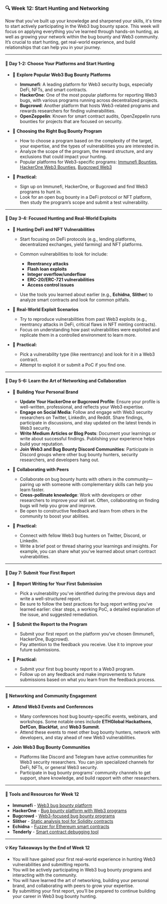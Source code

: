 ### **🔍 Week 12: Start Hunting and Networking**

Now that you've built up your knowledge and sharpened your skills, it's time to start actively participating in the Web3 bug bounty space. This week will focus on applying everything you've learned through hands-on hunting, as well as growing your network within the bug bounty and Web3 community. It’s crucial to start hunting, get real-world experience, and build relationships that can help you in your journey.

---

#### **📝 Day 1-2: Choose Your Platforms and Start Hunting**

* 📌 **Explore Popular Web3 Bug Bounty Platforms**

  * **Immunefi**: A leading platform for Web3 security bugs, especially DeFi, NFTs, and smart contracts.
  * **HackerOne**: One of the most popular platforms for reporting Web3 bugs, with various programs running across decentralized projects.
  * **Bugcrowd**: Another platform that hosts Web3-related programs and rewards researchers for finding vulnerabilities.
  * **OpenZeppelin**: Known for smart contract audits, OpenZeppelin runs bounties for projects that are focused on security.
* 📌 **Choosing the Right Bug Bounty Program**

  * How to choose a program based on the complexity of the target, your expertise, and the types of vulnerabilities you are interested in.
  * Analyze the scope of the program, the reward structure, and any exclusions that could impact your hunting.
  * Popular platforms for Web3-specific programs: [Immunefi Bounties](https://immunefi.com/), [HackerOne Web3 Bounties](https://www.hackerone.com/bug-bounty-programs/web3), [Bugcrowd Web3](https://www.bugcrowd.com/web3-bug-bounty/)
* 📌 **Practical:**

  * Sign up on Immunefi, HackerOne, or Bugcrowd and find Web3 programs to hunt in.
  * Look for an open bug bounty in a DeFi protocol or NFT platform, then study the program’s scope and submit a test vulnerability.

---

#### **📝 Day 3-4: Focused Hunting and Real-World Exploits**

* 📌 **Hunting DeFi and NFT Vulnerabilities**

  * Start focusing on DeFi protocols (e.g., lending platforms, decentralized exchanges, yield farming) and NFT platforms.
  * Common vulnerabilities to look for include:

    * **Reentrancy attacks**
    * **Flash loan exploits**
    * **Integer overflow/underflow**
    * **ERC-20/ERC-721 vulnerabilities**
    * **Access control issues**
  * Use the tools you learned about earlier (e.g., **Echidna**, **Slither**) to analyze smart contracts and look for common pitfalls.
* 📌 **Real-World Exploit Scenarios**

  * Try to reproduce vulnerabilities from past Web3 exploits (e.g., reentrancy attacks in DeFi, critical flaws in NFT minting contracts).
  * Focus on understanding how past vulnerabilities were exploited and replicate them in a controlled environment to learn more.
* 📌 **Practical:**

  * Pick a vulnerability type (like reentrancy) and look for it in a Web3 contract.
  * Attempt to exploit it or submit a PoC if you find one.

---

#### **📝 Day 5-6: Learn the Art of Networking and Collaboration**

* 📌 **Building Your Personal Brand**

  * **Update Your HackerOne or Bugcrowd Profile**: Ensure your profile is well-written, professional, and reflects your Web3 expertise.
  * **Engage on Social Media**: Follow and engage with Web3 security researchers on Twitter, LinkedIn, and Reddit. Share findings, participate in discussions, and stay updated on the latest trends in Web3 security.
  * **Write Medium Articles or Blog Posts**: Document your learnings or write about successful findings. Publishing your experience helps build your reputation.
  * **Join Web3 and Bug Bounty Discord Communities**: Participate in Discord groups where other bug bounty hunters, security researchers, and developers hang out.
* 📌 **Collaborating with Peers**

  * Collaborate on bug bounty hunts with others in the community—pairing up with someone with complementary skills can help you learn faster.
  * **Cross-pollinate knowledge**: Work with developers or other researchers to improve your skill set. Often, collaborating on finding bugs will help you grow and improve.
  * Be open to constructive feedback and learn from others in the community to boost your abilities.
* 📌 **Practical:**

  * Connect with fellow Web3 bug hunters on Twitter, Discord, or LinkedIn.
  * Write a brief post or thread sharing your learnings and insights. For example, you can share what you've learned about smart contract vulnerabilities.

---

#### **📝 Day 7: Submit Your First Report**

* 📌 **Report Writing for Your First Submission**

  * Pick a vulnerability you've identified during the previous days and write a well-structured report.
  * Be sure to follow the best practices for bug report writing you’ve learned earlier: clear steps, a working PoC, a detailed explanation of the issue, and suggested remediation.
* 📌 **Submit the Report to the Program**

  * Submit your first report on the platform you’ve chosen (Immunefi, HackerOne, Bugcrowd).
  * Pay attention to the feedback you receive. Use it to improve your future submissions.
* 📌 **Practical:**

  * Submit your first bug bounty report to a Web3 program.
  * Follow up on any feedback and make improvements to future submissions based on what you learn from the feedback process.

---

#### **💼 Networking and Community Engagement**

* **Attend Web3 Events and Conferences**

  * Many conferences host bug bounty-specific events, webinars, and workshops. Some notable ones include **ETHGlobal Hackathons**, **DefCon**, **BlackHat**, and **Web3 Summit**.
  * Attend these events to meet other bug bounty hunters, network with developers, and stay ahead of new Web3 vulnerabilities.
* **Join Web3 Bug Bounty Communities**

  * Platforms like Discord and Telegram have active communities for Web3 security researchers. You can join specialized channels for DeFi, NFTs, or general Web3 security.
  * Participate in bug bounty programs’ community channels to get support, share knowledge, and build rapport with other researchers.

---

#### **🔧 Tools and Resources for Week 12**

* **Immunefi** - [Web3 bug bounty platform](https://immunefi.com/)
* **HackerOne** - [Bug bounty platform with Web3 programs](https://www.hackerone.com/)
* **Bugcrowd** - [Web3-focused bug bounty programs](https://www.bugcrowd.com/)
* **Slither** - [Static analysis tool for Solidity contracts](https://github.com/trailofbits/slither)
* **Echidna** - [Fuzzer for Ethereum smart contracts](https://github.com/google/echidna)
* **Tenderly** - [Smart contract debugging tool](https://tenderly.co/)

---

#### **💡 Key Takeaways by the End of Week 12**

* You will have gained your first real-world experience in hunting Web3 vulnerabilities and submitting reports.
* You will be actively participating in Web3 bug bounty programs and interacting with the community.
* You will have learned the art of networking, building your personal brand, and collaborating with peers to grow your expertise.
* By submitting your first report, you’ll be prepared to continue building your career in Web3 bug bounty hunting.
